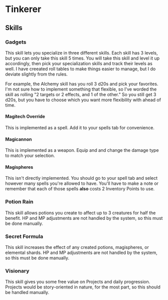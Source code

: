 # Tinkerer

## Skills

### Gadgets

This skill lets you specialize in three different skills. Each skill has 3 levels, but you can only take this skill 5 times. You will take this skill and level it up accordingly, then pick your specialization skills and track their levels as well. I have creeated roll tables to make things easier to manage, but I do deviate slightly from the rules.

For example, the Alchemy skill has you roll 3 d20s and pick your favorites. I'm not sure how to implement something that flexible, so I've worded the skill as rolling "2 targets or 2 effects, and 1 of the other." So you still get 3 d20s, but you have to choose which you want more flexibility with ahead of time.

#### Magitech Override

This is implemented as a spell. Add it to your spells tab for convenience.

#### Magicannon

This is implemented as a weapon. Equip and and change the damage type to match your selection.

#### Magispheres

This isn't directly implemented. You should go to your spell tab and select however many spells you're allowed to have. You'll have to make a note or remember that each of those spells **also** costs 2 Inventory Points to use.

### Potion Rain

This skill allows potions you create to affect up to 3 creatures for half the benefit. HP and MP adjustments are not handled by the system, so this must be done manually.

### Secret Formula

This skill increases the effect of any created potions, magispheres, or elemental shards. HP and MP adjustments are not handled by the system, so this must be done manually.

### Visionary

This skill gives you some free value on Projects and daily progression. Projects would be story-oriented in nature, for the most part, so this should be handled manually.
